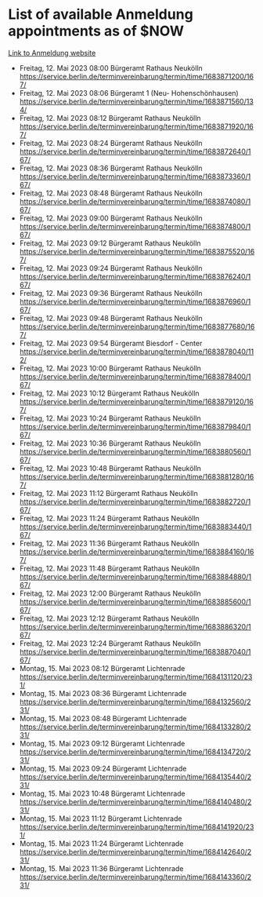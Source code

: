 # List of available Anmeldung appointments as of $NOW
[Link to Anmeldung website](https://service.berlin.de/terminvereinbarung/termin/tag.php?termin=1&anliegen[]=120686&dienstleisterlist=122210,122217,327316,122219,327312,122227,327314,122231,327346,122243,327348,122254,122252,329742,122260,329745,122262,329748,122271,327278,122273,327274,122277,327276,330436,122280,327294,122282,327290,122284,327292,122291,327270,122285,327266,122286,327264,122296,327268,150230,329760,122297,327286,122294,327284,122312,329763,122314,329775,122304,327330,122311,327334,122309,327332,317869,122281,327352,122279,329772,122283,122276,327324,122274,327326,122267,329766,122246,327318,122251,327320,122257,327322,122208,327298,122226,327300&herkunft=http%3A%2F%2Fservice.berlin.de%2Fdienstleistung%2F120686%2F)
- Freitag, 12. Mai 2023 08:00 Bürgeramt Rathaus Neukölln https://service.berlin.de/terminvereinbarung/termin/time/1683871200/167/
- Freitag, 12. Mai 2023 08:06 Bürgeramt 1 (Neu- Hohenschönhausen) https://service.berlin.de/terminvereinbarung/termin/time/1683871560/134/
- Freitag, 12. Mai 2023 08:12 Bürgeramt Rathaus Neukölln https://service.berlin.de/terminvereinbarung/termin/time/1683871920/167/
- Freitag, 12. Mai 2023 08:24 Bürgeramt Rathaus Neukölln https://service.berlin.de/terminvereinbarung/termin/time/1683872640/167/
- Freitag, 12. Mai 2023 08:36 Bürgeramt Rathaus Neukölln https://service.berlin.de/terminvereinbarung/termin/time/1683873360/167/
- Freitag, 12. Mai 2023 08:48 Bürgeramt Rathaus Neukölln https://service.berlin.de/terminvereinbarung/termin/time/1683874080/167/
- Freitag, 12. Mai 2023 09:00 Bürgeramt Rathaus Neukölln https://service.berlin.de/terminvereinbarung/termin/time/1683874800/167/
- Freitag, 12. Mai 2023 09:12 Bürgeramt Rathaus Neukölln https://service.berlin.de/terminvereinbarung/termin/time/1683875520/167/
- Freitag, 12. Mai 2023 09:24 Bürgeramt Rathaus Neukölln https://service.berlin.de/terminvereinbarung/termin/time/1683876240/167/
- Freitag, 12. Mai 2023 09:36 Bürgeramt Rathaus Neukölln https://service.berlin.de/terminvereinbarung/termin/time/1683876960/167/
- Freitag, 12. Mai 2023 09:48 Bürgeramt Rathaus Neukölln https://service.berlin.de/terminvereinbarung/termin/time/1683877680/167/
- Freitag, 12. Mai 2023 09:54 Bürgeramt Biesdorf - Center https://service.berlin.de/terminvereinbarung/termin/time/1683878040/112/
- Freitag, 12. Mai 2023 10:00 Bürgeramt Rathaus Neukölln https://service.berlin.de/terminvereinbarung/termin/time/1683878400/167/
- Freitag, 12. Mai 2023 10:12 Bürgeramt Rathaus Neukölln https://service.berlin.de/terminvereinbarung/termin/time/1683879120/167/
- Freitag, 12. Mai 2023 10:24 Bürgeramt Rathaus Neukölln https://service.berlin.de/terminvereinbarung/termin/time/1683879840/167/
- Freitag, 12. Mai 2023 10:36 Bürgeramt Rathaus Neukölln https://service.berlin.de/terminvereinbarung/termin/time/1683880560/167/
- Freitag, 12. Mai 2023 10:48 Bürgeramt Rathaus Neukölln https://service.berlin.de/terminvereinbarung/termin/time/1683881280/167/
- Freitag, 12. Mai 2023 11:12 Bürgeramt Rathaus Neukölln https://service.berlin.de/terminvereinbarung/termin/time/1683882720/167/
- Freitag, 12. Mai 2023 11:24 Bürgeramt Rathaus Neukölln https://service.berlin.de/terminvereinbarung/termin/time/1683883440/167/
- Freitag, 12. Mai 2023 11:36 Bürgeramt Rathaus Neukölln https://service.berlin.de/terminvereinbarung/termin/time/1683884160/167/
- Freitag, 12. Mai 2023 11:48 Bürgeramt Rathaus Neukölln https://service.berlin.de/terminvereinbarung/termin/time/1683884880/167/
- Freitag, 12. Mai 2023 12:00 Bürgeramt Rathaus Neukölln https://service.berlin.de/terminvereinbarung/termin/time/1683885600/167/
- Freitag, 12. Mai 2023 12:12 Bürgeramt Rathaus Neukölln https://service.berlin.de/terminvereinbarung/termin/time/1683886320/167/
- Freitag, 12. Mai 2023 12:24 Bürgeramt Rathaus Neukölln https://service.berlin.de/terminvereinbarung/termin/time/1683887040/167/
- Montag, 15. Mai 2023 08:12 Bürgeramt Lichtenrade https://service.berlin.de/terminvereinbarung/termin/time/1684131120/231/
- Montag, 15. Mai 2023 08:36 Bürgeramt Lichtenrade https://service.berlin.de/terminvereinbarung/termin/time/1684132560/231/
- Montag, 15. Mai 2023 08:48 Bürgeramt Lichtenrade https://service.berlin.de/terminvereinbarung/termin/time/1684133280/231/
- Montag, 15. Mai 2023 09:12 Bürgeramt Lichtenrade https://service.berlin.de/terminvereinbarung/termin/time/1684134720/231/
- Montag, 15. Mai 2023 09:24 Bürgeramt Lichtenrade https://service.berlin.de/terminvereinbarung/termin/time/1684135440/231/
- Montag, 15. Mai 2023 10:48 Bürgeramt Lichtenrade https://service.berlin.de/terminvereinbarung/termin/time/1684140480/231/
- Montag, 15. Mai 2023 11:12 Bürgeramt Lichtenrade https://service.berlin.de/terminvereinbarung/termin/time/1684141920/231/
- Montag, 15. Mai 2023 11:24 Bürgeramt Lichtenrade https://service.berlin.de/terminvereinbarung/termin/time/1684142640/231/
- Montag, 15. Mai 2023 11:36 Bürgeramt Lichtenrade https://service.berlin.de/terminvereinbarung/termin/time/1684143360/231/
